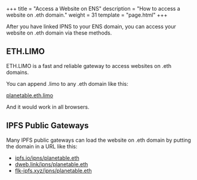 +++
title = "Access a Website on ENS"
description = "How to access a website on .eth domain."
weight = 31
template = "page.html"
+++

After you have linked IPNS to your ENS domain, you can access your website on .eth domain via these methods.

## ETH.LIMO

ETH.LIMO is a fast and reliable gateway to access websites on .eth domains.

You can append .limo to any .eth domain like this:

<a href="https://planetable.eth.limo" target="_blank">planetable.eth.limo</a>

And it would work in all browsers.

## IPFS Public Gateways

Many IPFS public gateways can load the website on .eth domain by putting the domain in a URL like this:

* <a href="https://ipfs.io/ipns/planetable.eth" target="_blank">ipfs.io/ipns/planetable.eth</a>
* <a href="https://dweb.link/ipns/planetable.eth" target="_blank">dweb.link/ipns/planetable.eth</a>
* <a href="https://flk-ipfs.xyz/ipns/planetable.eth" target="_blank">flk-ipfs.xyz/ipns/planetable.eth</a>
